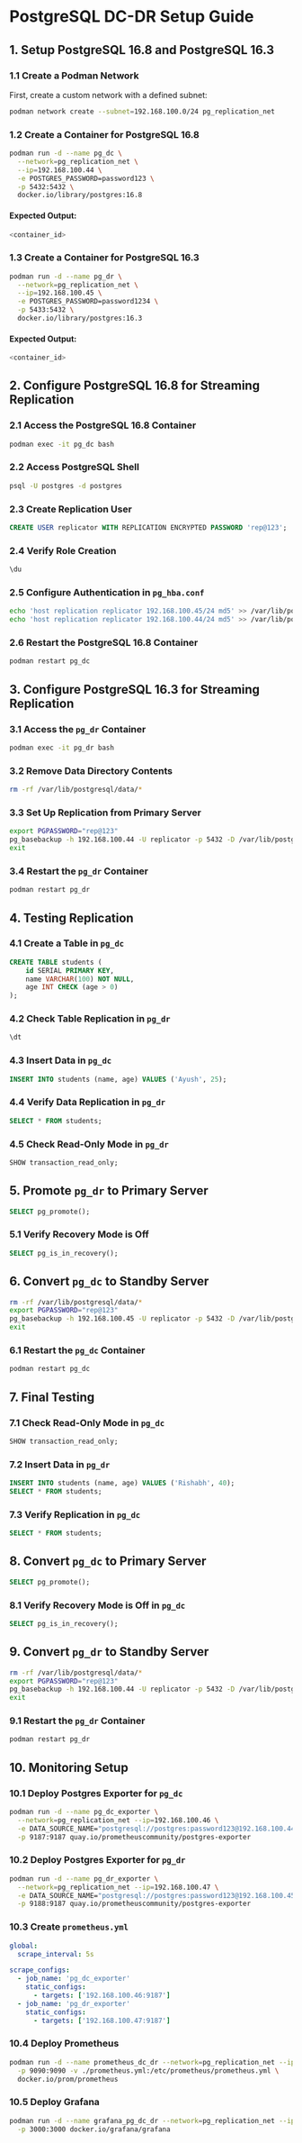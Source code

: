 # PostgreSQL DC-DR Setup Guide

## 1. Setup PostgreSQL 16.8 and PostgreSQL 16.3

### 1.1 Create a Podman Network

First, create a custom network with a defined subnet:

```bash
podman network create --subnet=192.168.100.0/24 pg_replication_net
```

### 1.2 Create a Container for PostgreSQL 16.8

```bash
podman run -d --name pg_dc \
  --network=pg_replication_net \
  --ip=192.168.100.44 \
  -e POSTGRES_PASSWORD=password123 \
  -p 5432:5432 \
  docker.io/library/postgres:16.8
```

#### Expected Output:
```bash
<container_id>
```

### 1.3 Create a Container for PostgreSQL 16.3

```bash
podman run -d --name pg_dr \
  --network=pg_replication_net \
  --ip=192.168.100.45 \
  -e POSTGRES_PASSWORD=password1234 \
  -p 5433:5432 \
  docker.io/library/postgres:16.3
```

#### Expected Output:
```bash
<container_id>
```

## 2. Configure PostgreSQL 16.8 for Streaming Replication

### 2.1 Access the PostgreSQL 16.8 Container

```bash
podman exec -it pg_dc bash
```

### 2.2 Access PostgreSQL Shell

```bash
psql -U postgres -d postgres
```

### 2.3 Create Replication User

```sql
CREATE USER replicator WITH REPLICATION ENCRYPTED PASSWORD 'rep@123';
```

### 2.4 Verify Role Creation

```sql
\du
```

### 2.5 Configure Authentication in `pg_hba.conf`

```bash
echo 'host replication replicator 192.168.100.45/24 md5' >> /var/lib/postgresql/data/pg_hba.conf
echo 'host replication replicator 192.168.100.44/24 md5' >> /var/lib/postgresql/data/pg_hba.conf
```

### 2.6 Restart the PostgreSQL 16.8 Container

```bash
podman restart pg_dc
```

## 3. Configure PostgreSQL 16.3 for Streaming Replication

### 3.1 Access the `pg_dr` Container

```bash
podman exec -it pg_dr bash
```

### 3.2 Remove Data Directory Contents

```bash
rm -rf /var/lib/postgresql/data/*
```

### 3.3 Set Up Replication from Primary Server

```bash
export PGPASSWORD="rep@123"
pg_basebackup -h 192.168.100.44 -U replicator -p 5432 -D /var/lib/postgresql/data -P -Xs -R
exit
```

### 3.4 Restart the `pg_dr` Container

```bash
podman restart pg_dr
```

## 4. Testing Replication

### 4.1 Create a Table in `pg_dc`

```sql
CREATE TABLE students (
    id SERIAL PRIMARY KEY,
    name VARCHAR(100) NOT NULL,
    age INT CHECK (age > 0)
);
```

### 4.2 Check Table Replication in `pg_dr`

```sql
\dt
```

### 4.3 Insert Data in `pg_dc`

```sql
INSERT INTO students (name, age) VALUES ('Ayush', 25);
```

### 4.4 Verify Data Replication in `pg_dr`

```sql
SELECT * FROM students;
```

### 4.5 Check Read-Only Mode in `pg_dr`

```sql
SHOW transaction_read_only;
```

## 5. Promote `pg_dr` to Primary Server

```sql
SELECT pg_promote();
```

### 5.1 Verify Recovery Mode is Off

```sql
SELECT pg_is_in_recovery();
```

## 6. Convert `pg_dc` to Standby Server

```bash
rm -rf /var/lib/postgresql/data/*
export PGPASSWORD="rep@123"
pg_basebackup -h 192.168.100.45 -U replicator -p 5432 -D /var/lib/postgresql/data -P -Xs -R
exit
```

### 6.1 Restart the `pg_dc` Container

```bash
podman restart pg_dc
```

## 7. Final Testing

### 7.1 Check Read-Only Mode in `pg_dc`

```sql
SHOW transaction_read_only;
```

### 7.2 Insert Data in `pg_dr`

```sql
INSERT INTO students (name, age) VALUES ('Rishabh', 40);
SELECT * FROM students;
```

### 7.3 Verify Replication in `pg_dc`

```sql
SELECT * FROM students;
```

## 8. Convert `pg_dc` to Primary Server

```sql
SELECT pg_promote();
```

### 8.1 Verify Recovery Mode is Off in `pg_dc`

```sql
SELECT pg_is_in_recovery();
```

## 9. Convert `pg_dr` to Standby Server

```bash
rm -rf /var/lib/postgresql/data/*
export PGPASSWORD="rep@123"
pg_basebackup -h 192.168.100.44 -U replicator -p 5432 -D /var/lib/postgresql/data -P -Xs -R
exit
```

### 9.1 Restart the `pg_dr` Container

```bash
podman restart pg_dr
```

## 10. Monitoring Setup

### 10.1 Deploy Postgres Exporter for `pg_dc`

```bash
podman run -d --name pg_dc_exporter \
  --network=pg_replication_net --ip=192.168.100.46 \
  -e DATA_SOURCE_NAME="postgresql://postgres:password123@192.168.100.44:5432/postgres?sslmode=disable" \
  -p 9187:9187 quay.io/prometheuscommunity/postgres-exporter
```

### 10.2 Deploy Postgres Exporter for `pg_dr`

```bash
podman run -d --name pg_dr_exporter \
  --network=pg_replication_net --ip=192.168.100.47 \
  -e DATA_SOURCE_NAME="postgresql://postgres:password123@192.168.100.45:5432/postgres?sslmode=disable" \
  -p 9188:9187 quay.io/prometheuscommunity/postgres-exporter
```

### 10.3 Create `prometheus.yml`

```yaml
global:
  scrape_interval: 5s

scrape_configs:
  - job_name: 'pg_dc_exporter'
    static_configs:
      - targets: ['192.168.100.46:9187']
  - job_name: 'pg_dr_exporter'
    static_configs:
      - targets: ['192.168.100.47:9187']
```

### 10.4 Deploy Prometheus

```bash
podman run -d --name prometheus_dc_dr --network=pg_replication_net --ip=192.168.100.48 \
  -p 9090:9090 -v ./prometheus.yml:/etc/prometheus/prometheus.yml \
  docker.io/prom/prometheus
```

### 10.5 Deploy Grafana

```bash
podman run -d --name grafana_pg_dc_dr --network=pg_replication_net --ip=192.168.100.49 \
  -p 3000:3000 docker.io/grafana/grafana
```


